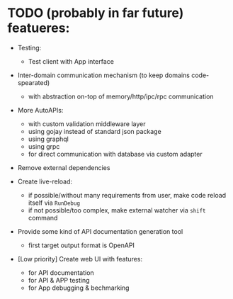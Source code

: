 # TODO (probably in far future) featueres:

- Testing:
  - Test client with App interface

- Inter-domain communication mechanism (to keep domains code-spearated)

  - with abstraction on-top of memory/http/ipc/rpc communication

- More AutoAPIs:

  - with custom validation middleware layer
  - using gojay instead of standard json package
  - using graphql
  - using grpc
  - for direct communication with database via custom adapter

- Remove external dependencies

- Create live-reload:

  - if possible/without many requirements from user, make code reload itself via `RunDebug`
  - if not possible/too complex, make external watcher via `shift` command

- Provide some kind of API documentation generation tool

  - first target output format is OpenAPI

- [Low priority] Create web UI with features:
  - for API documentation
  - for API & APP testing
  - for App debugging & bechmarking
